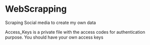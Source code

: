 # WebScrapping
Scraping Social media to create my own data

Access_Keys is a private file with the access codes for authentication purpose.
You should have your own access keys
